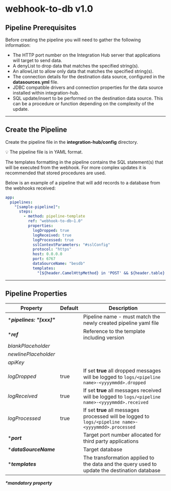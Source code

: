# webhook-to-db v1.0

## Pipeline Prerequisites

Before creating the pipeline you will need to gather the following information:

- The HTTP port number on the Integration Hub server that applications will target to send data.
- A denyList to drop data that matches the specified string(s).
- An allowList to allow only data that matches the specified string(s).
- The connection details for the destination data source, configured in the **datasources.yml** file.
- JDBC compatible drivers and connection properties for the data source installed within integration-hub.
- SQL update/insert to be performed on the destination data source.  This can be a procedure or function depending on the complexity of the update.

***

## Create the Pipeline

Create the pipeline file in the **integration-hub/config** directory.

:bulb: The pipeline file is in YAML format.

The templates formatting in the pipeline contains the SQL statement(s) that will be executed from the webhook. For more complex updates it is recommended that stored procedures are used.

Below is an example of a pipeline that will add records to a database from the webhooks received:
```yml
app:
  pipelines:
    "[sample-pipeline]":
      steps:
        - method: pipeline-template
          ref: "webhook-to-db~1.0"
          properties:
            logDropped: true
            logReceived: true
            logProcessed: true
            sslContextParameters: "#sslConfig"
            protocol: "https"
            host: 0.0.0.0
            port: 6767
            dataSourceName: "besdb"
            templates:
              "[${header.CamelHttpMethod} in 'POST' && ${header.table} == 'iss_es_users_table' ]": "INSERT INTO ${headers.table}(username, allowlogin, alertclose, alertassign) values(:?username, :?allowlogin::smallint, :?alertclose::smallint, :?alertassign::smallint);"
```

***

## Pipeline Properties

| Property | Default | Description |
|---|---|---|
|***_pipelines: "[xxx]"_** | | Pipeline name - must match the newly created pipeline yaml file|
|***_ref_** | |  Reference to the template including version |
|_blankPlaceholder_ | |  |
|_newlinePlaceholder_ | |  |
|_apiKey_ | |  |
|_logDropped_|true |If set **true** all dropped messages will be logged to ```logs/<pipeline name>-<yyyymmdd>.dropped```|
|_logReceived_|true |If set **true** all messages received will be logged to ```logs/<pipeline name>-<yyyymmdd>.received```|
|_logProcessed_|true |If set **true** all messages processed will be logged to ```logs/<pipeline name>-<yyyymmdd>.processed```|
|***_port_**| | Target port number allocated for third party applications|
|***_dataSourceName_**| | Target database |
|***_templates_**| | The transformation applied to the data and the query used to update the destination database |

**_*mandatory property_**
